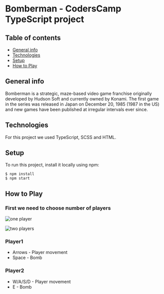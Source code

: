 # Bomberman - CodersCamp TypeScript project

## Table of contents
* [General info](#general-info)
* [Technologies](#technologies)
* [Setup](#setup)
* [How to Play](#how-to-play)

## General info
Bomberman is a strategic, maze-based video game franchise originally developed by Hudson Soft and currently owned by Konami. The first game in the series was released in Japan on December 20, 1985 (1987 in the US) and new games have been published at irregular intervals ever since.

## Technologies
For this project we used TypeScript, SCSS and HTML. 

## Setup
To run this project, install it locally using npm:

```
$ npm install
$ npm start
```

## How to Play
### First we need to choose number of players

![one player]("./.github/images/player1.png")

![two players]("./.github/images/player2.png")

### Player1
* Arrows - Player movement
* Space - Bomb

### Player2
* W/A/S/D - Player movement
* E - Bomb





